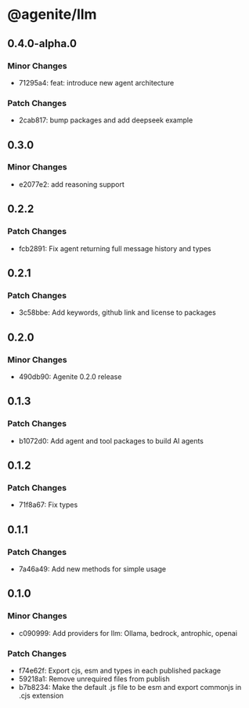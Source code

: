 # @agenite/llm

## 0.4.0-alpha.0

### Minor Changes

- 71295a4: feat: introduce new agent architecture

### Patch Changes

- 2cab817: bump packages and add deepseek example

## 0.3.0

### Minor Changes

- e2077e2: add reasoning support

## 0.2.2

### Patch Changes

- fcb2891: Fix agent returning full message history and types

## 0.2.1

### Patch Changes

- 3c58bbe: Add keywords, github link and license to packages

## 0.2.0

### Minor Changes

- 490db90: Agenite 0.2.0 release

## 0.1.3

### Patch Changes

- b1072d0: Add agent and tool packages to build AI agents

## 0.1.2

### Patch Changes

- 71f8a67: Fix types

## 0.1.1

### Patch Changes

- 7a46a49: Add new methods for simple usage

## 0.1.0

### Minor Changes

- c090999: Add providers for llm: Ollama, bedrock, antrophic, openai

### Patch Changes

- f74e62f: Export cjs, esm and types in each published package
- 59218a1: Remove unrequired files from publish
- b7b8234: Make the default .js file to be esm and export commonjs in .cjs extension
